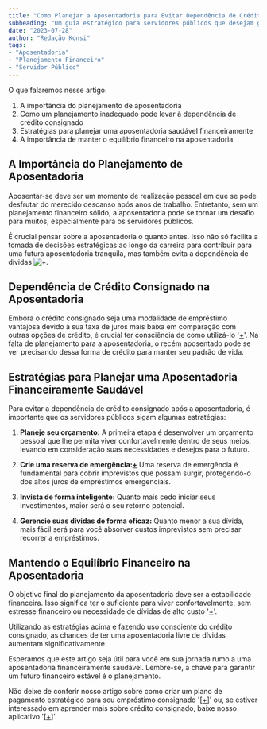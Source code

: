 ```yaml
---
title: "Como Planejar a Aposentadoria para Evitar Dependência de Crédito Consignado"
subheading: "Um guia estratégico para servidores públicos que desejam garantir um futuro livre de dívidas"
date: "2023-07-28"
author: "Redação Konsi"
tags:
- "Aposentadoria"
- "Planejamento Financeiro"
- "Servidor Público"
---
```



O que falaremos nesse artigo:

1. A importância do planejamento de aposentadoria
2. Como um planejamento inadequado pode levar à dependência de crédito consignado
3. Estratégias para planejar uma aposentadoria saudável financeiramente
4. A importância de manter o equilíbrio financeiro na aposentadoria

## A Importância do Planejamento de Aposentadoria

Aposentar-se deve ser um momento de realização pessoal em que se pode desfrutar do merecido descanso após anos de trabalho. Entretanto, sem um planejamento financeiro sólido, a aposentadoria pode se tornar um desafio para muitos, especialmente para os servidores públicos.

É crucial pensar sobre a aposentadoria o quanto antes. Isso não só facilita a tomada de decisões estratégicas ao longo da carreira para contribuir para uma futura aposentadoria tranquila, mas também evita a dependência de dívidas ![+](https://www.konsi.com.br/postagens/aposentadoria-do-servidor-publico-sp-saiba-mais-sobre-o-reajuste).

## Dependência de Crédito Consignado na Aposentadoria

Embora o crédito consignado seja uma modalidade de empréstimo vantajosa devido à sua taxa de juros mais baixa em comparação com outras opções de crédito, é crucial ter consciência de como utilizá-lo '[+](https://www.konsi.com.br/postagens/por-que-o-credito-consignado-a-melhor-escolha-para-servidores-publicos)'. Na falta de planejamento para a aposentadoria, o recém aposentado pode se ver precisando dessa forma de crédito para manter seu padrão de vida.

## Estratégias para Planejar uma Aposentadoria Financeiramente Saudável

Para evitar a dependência de crédito consignado após a aposentadoria, é importante que os servidores públicos sigam algumas estratégias:

1. **Planeje seu orçamento:** A primeira etapa é desenvolver um orçamento pessoal que lhe permita viver confortavelmente dentro de seus meios, levando em consideração suas necessidades e desejos para o futuro. 

2. **Crie uma reserva de emergência:[+](https://www.konsi.com.br/postagens/a-importncia-da-reserva-de-emergncia-e-como-constru-la-com-inteligncia-financeira)** Uma reserva de emergência é fundamental para cobrir imprevistos que possam surgir, protegendo-o dos altos juros de empréstimos emergenciais.

3. **Invista de forma inteligente:** Quanto mais cedo iniciar seus investimentos, maior será o seu retorno potencial.
   
4. **Gerencie suas dívidas de forma eficaz:** Quanto menor a sua dívida, mais fácil será para você absorver custos imprevistos sem precisar recorrer a empréstimos.

## Mantendo o Equilíbrio Financeiro na Aposentadoria

O objetivo final do planejamento da aposentadoria deve ser a estabilidade financeira. Isso significa ter o suficiente para viver confortavelmente, sem estresse financeiro ou necessidade de dívidas de alto custo '[+](https://www.konsi.com.br/postagens/como-manejar-sua-estabilidade-financeira-aps-a-aposentadoria-dicas-para-servidores-pblicos)'. 

Utilizando as estratégias acima e fazendo uso consciente do crédito consignado, as chances de ter uma aposentadoria livre de dívidas aumentam significativamente.

Esperamos que este artigo seja útil para você em sua jornada rumo a uma aposentadoria financeiramente saudável. Lembre-se, a chave para garantir um futuro financeiro estável é o planejamento.

Não deixe de conferir nosso artigo sobre como criar um plano de pagamento estratégico para seu empréstimo consignado '[[+](https://www.konsi.com.br/postagens/como-criar-um-plano-de-pagamento-estratgico-para-seu-emprstimo-consignado)]' ou, se estiver interessado em aprender mais sobre crédito consignado, baixe nosso aplicativo '[[+](https://www.konsi.com.br/download-app)]'.